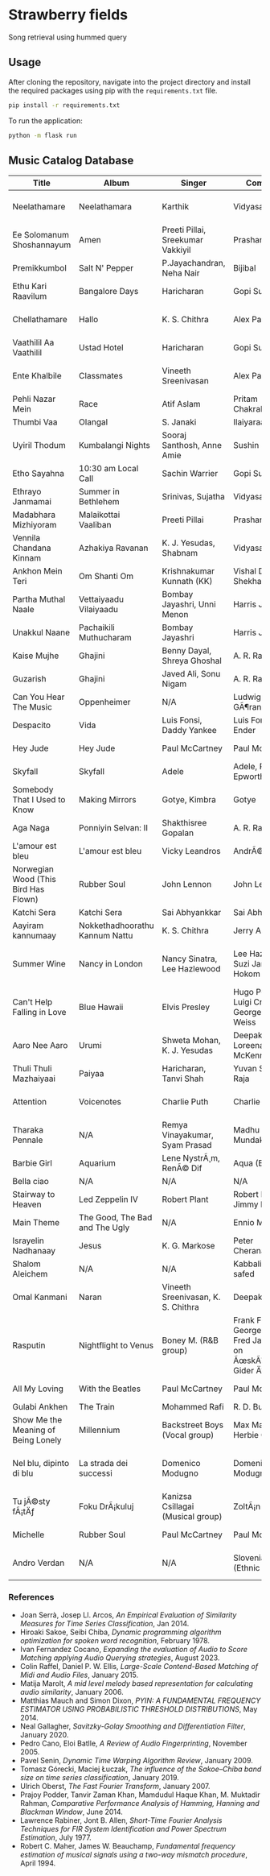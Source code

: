 # Strawberry fields
Song retrieval using hummed query

## Usage
After cloning the repository, navigate into the project directory and install the required packages using pip with the `requirements.txt` file.

```bash
pip install -r requirements.txt
```

To run the application:

```bash
python -m flask run
```
## Music Catalog Database
| Title | Album | Singer | Composer | Lyricist |
| ----- | ----- | ------ | -------- | -------- |
| Neelathamare | Neelathamara | Karthik | Vidyasagar | Vayalar Sarathchandra Varma |
| Ee Solomanum Shoshannayum | Amen | Preeti Pillai, Sreekumar Vakkiyil | Prashant Pillai | P.S.Rafeeque |
| Premikkumbol | Salt N' Pepper | P.Jayachandran, Neha Nair | Bijibal | Rafeeq Ahammed |
| Ethu Kari Raavilum | Bangalore Days | Haricharan | Gopi Sundar | Rafeeq Ahammed |
| Chellathamare | Hallo | K. S. Chithra | Alex Paul | Vayalar Sarath Chandra Varma |
| Vaathilil Aa Vaathilil | Ustad Hotel | Haricharan | Gopi Sundar | Rafeeq Ahammed |
| Ente Khalbile | Classmates | Vineeth Sreenivasan | Alex Paul | Vayalar Sarath Chandra Varma |
| Pehli Nazar Mein | Race | Atif Aslam | Pritam Chakraborty | Sameer Anjaan |
| Thumbi Vaa | Olangal | S. Janaki | Ilaiyaraaja | O. N. V. Kurup |
| Uyiril Thodum | Kumbalangi Nights | Sooraj Santhosh, Anne Amie | Sushin Shyam | Anwar Ali |
| Etho Sayahna | 10:30 am Local Call | Sachin Warrier | Gopi Sundar | Rafeeq Ahammed |
| Ethrayo Janmamai | Summer in Bethlehem | Srinivas, Sujatha | Vidyasagar | Gireesh Puthenchery |
| Madabhara Mizhiyoram | Malaikottai Vaaliban | Preeti Pillai | Prashant Pillai | P.S. Rafeeque |
| Vennila Chandana Kinnam | Azhakiya Ravanan | K. J. Yesudas, Shabnam | Vidyasagar | Kaithapram Damodaran Namboothiri |
| Ankhon Mein Teri | Om Shanti Om | Krishnakumar Kunnath (KK) | Vishal Dadlani, Shekhar Ravjiani | Vishal Dadlani |
| Partha Muthal Naale | Vettaiyaadu Vilaiyaadu | Bombay Jayashri, Unni Menon | Harris Jayaraj | Thamarai |
| Unakkul Naane | Pachaikili Muthucharam | Bombay Jayashri | Harris Jayaraj | Rohini |
| Kaise Mujhe | Ghajini | Benny Dayal, Shreya Ghoshal | A. R. Rahman | Prasoon Joshi |
| Guzarish | Ghajini | Javed Ali, Sonu Nigam | A. R. Rahman | Prasoon Joshi |
| Can You Hear The Music | Oppenheimer | N/A | Ludwig GÃ¶ransson | N/A |
| Despacito | Vida | Luis Fonsi, Daddy Yankee | Luis Fonsi, Erika Ender | Luis Fonsi, Erika Ender |
| Hey Jude | Hey Jude | Paul McCartney | Paul McCartney | Paul McCartney |
| Skyfall | Skyfall | Adele | Adele, Paul Epworth | Adele, Paul Epworth |
| Somebody That I Used to Know | Making Mirrors | Gotye, Kimbra | Gotye | Gotye |
| Aga Naga | Ponniyin Selvan: II | Shakthisree Gopalan | A. R. Rahman | Ilango Krishnan |
| L'amour est bleu | L'amour est bleu | Vicky Leandros | AndrÃ© Popp | Pierre Cour |
| Norwegian Wood (This Bird Has Flown) | Rubber Soul | John Lennon | John Lennon | John Lennon |
| Katchi Sera | Katchi Sera | Sai Abhyankkar | Sai Abhyankkar | Adesh Krishna |
| Aayiram kannumaay | Nokkethadhoorathu Kannum Nattu | K. S. Chithra | Jerry Amaldev | Bichu Thirumala |
| Summer Wine | Nancy in London | Nancy Sinatra, Lee Hazlewood | Lee Hazlewood, Suzi Jane Hokom | Lee Hazlewood, Suzi Jane Hokom |
| Can't Help Falling in Love | Blue Hawaii | Elvis Presley | Hugo Peretti, Luigi Creatore, George David Weiss | Hugo Peretti, Luigi Creatore, George David Weiss |
| Aaro Nee Aaro | Urumi | Shweta Mohan, K. J. Yesudas | Deepak Dev, Loreena McKennitt | Kaithapram Damodaran Namboothiri |
| Thuli Thuli Mazhaiyaai | Paiyaa | Haricharan, Tanvi Shah | Yuvan Shankar Raja | Na. Muthukumar |
| Attention | Voicenotes | Charlie Puth | Charlie Puth | Charlie Puth, Jacob Kasher Hindlin |
| Tharaka Pennale | N/A | Remya Vinayakumar, Syam Prasad | Madhu Mundakath | Sathyan Komalloor |
| Barbie Girl | Aquarium | Lene NystrÃ¸m, RenÃ© Dif | Aqua (Band) | Aqua (Band) |
| Bella ciao | N/A | N/A | N/A | N/A |
| Stairway to Heaven | Led Zeppelin IV | Robert Plant | Robert Plant, Jimmy Page | Robert Plant, Jimmy Page |
| Main Theme | The Good, The Bad and The Ugly | N/A | Ennio Morricone | N/A |
| Israyelin Nadhanaay | Jesus | K. G. Markose | Peter Cheranalloor | Baby John Kalayanthani |
| Shalom Aleichem | N/A | N/A | Kabbalists of safed | Kabbalists of safed |
| Omal Kanmani | Naran | Vineeth Sreenivasan, K. S. Chithra | Deepak Dev | Kaithapram Damodaran Namboothiri |
| Rasputin | Nightflight to Venus | Boney M. (R&B group) | Frank Farian, George Reyam, Fred Jay (Based on ÃœskÃ¼darâ€™a Gider Ä°ken) | Frank Farian, George Reyam, Fred Jay |     
| All My Loving | With the Beatles | Paul McCartney | Paul McCartney | Paul McCartney |
| Gulabi Ankhen | The Train | Mohammed Rafi | R. D. Burman | Anand Bakshi |
| Show Me the Meaning of Being Lonely | Millennium | Backstreet Boys (Vocal group) | Max Martin, Herbie Crichlow | Max Martin, Herbie Crichlow |
| Nel blu, dipinto di blu | La strada dei successi | Domenico Modugno | Domenico Modugno | Domenico Modugno, Franco Migliacci |
| Tu jÃ©sty fÃ¡tÄƒ | Foku DrÃ¡kuluj | Kanizsa Csillagai (Musical group) | ZoltÃ¡n HorvÃ¡th | ZoltÃ¡n HorvÃ¡th |
| Michelle | Rubber Soul | Paul McCartney | Paul McCartney | Paul McCartney |
| Andro Verdan | N/A | N/A | Slovenian Roma (Ethnic group) | Slovenian Roma (Ethnic group) |

### References

- Joan Serrà, Josep Ll. Arcos, *An Empirical Evaluation of Similarity Measures for Time Series Classification*, Jan 2014.
- Hiroaki Sakoe, Seibi Chiba, *Dynamic programming algorithm optimization for spoken word recognition*, February 1978.
- Ivan Fernandez Cocano, *Expanding the evaluation of Audio to Score Matching applying Audio Querying strategies*, August 2023.
- Colin Raffel, Daniel P. W. Ellis, *Large-Scale Contend-Based Matching of Midi and Audio Files*, January 2015.
- Matija Marolt, *A mid level melody based representation for calculating audio similarity*, January 2006.
- Matthias Mauch and Simon Dixon, *PYIN: A FUNDAMENTAL FREQUENCY ESTIMATOR USING PROBABILISTIC THRESHOLD DISTRIBUTIONS*, May 2014.
- Neal Gallagher, *Savitzky-Golay Smoothing and Differentiation Filter*, January 2020.
- Pedro Cano, Eloi Batlle, *A Review of Audio Fingerprinting*, November 2005.
- Pavel Senin, *Dynamic Time Warping Algorithm Review*, January 2009.
- Tomasz Górecki, Maciej Łuczak, *The influence of the Sakoe–Chiba band size on time series classification*, January 2019.
- Ulrich Oberst, *The Fast Fourier Transform*, January 2007.
- Prajoy Podder, Tanvir Zaman Khan, Mamdudul Haque Khan, M. Muktadir Rahman, *Comparative Performance Analysis of Hamming, Hanning and Blackman Window*, June 2014.
- Lawrence Rabiner, Jont B. Allen, *Short-Time Fourier Analysis Techniques for FIR System Identification and Power Spectrum Estimation*, July 1977.
- Robert C. Maher, James W. Beauchamp, *Fundamental frequency estimation of musical signals using a two-way mismatch procedure*, April 1994.
